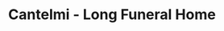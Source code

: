 ---
title: "Cantelmi - Long Funeral Home"
url: /bethlehem/cantelmi-long-funeral-home/
shop: funeral directors
---